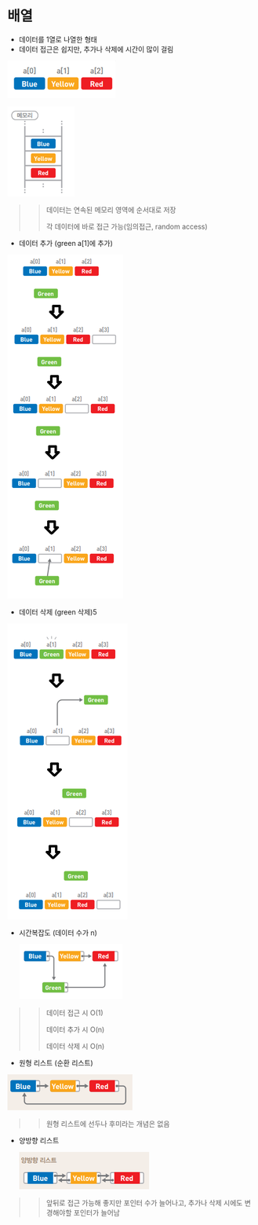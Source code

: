 # 배열



- 데이터를 1열로 나열한 형태
- 데이터 접근은 쉽지만, 추가나 삭제에 시간이 많이 걸림

![](./imgs/array1.PNG)

![](./imgs/array2.PNG)

> > 데이터는 연속된 메모리 영역에 순서대로 저장
> >
> > 각 데이터에 바로 접근 가능(임의접근, random access)



- 데이터 추가 (green a[1]에 추가)

![](./imgs/array3.png)


- 데이터 삭제 (green 삭제)5

![](./imgs/array4.PNG)

- 시간복잡도 (데이터 수가 n)

  ![](./imgs/list3.PNG)

> > 데이터 접근 시 O(1)
> >
> > 데이터 추가 시 O(n)
> >
> > 데이터 삭제 시 O(n)





- 원형 리스트 (순환 리스트)

![](./imgs/list4.PNG)

> > 원형 리스트에 선두나 후미라는 개념은 없음



- 양방향 리스트

  ![](./imgs/list5.PNG)

> > 앞뒤로 접근 가능해 좋지만 포인터 수가 늘어나고, 추가나 삭제 시에도 변경해야할 포인터가 늘어남



